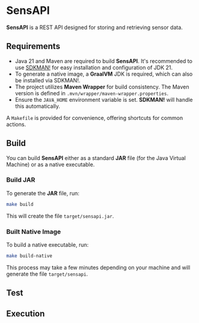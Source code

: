# SensAPI

**SensAPI** is a REST API designed for storing and retrieving sensor data.

## Requirements

* Java 21 and Maven are required to build **SensAPI**. It's recommended to use [SDKMAN!](https://sdkman.io/) for easy installation and configuration of JDK 21.
* To generate a native image, a **GraalVM** JDK is required, which can also be installed via SDKMAN!.
* The project utilizes **Maven Wrapper** for build consistency. The Maven version is defined in `.mvn/wrapper/maven-wrapper.properties`.
* Ensure the `JAVA_HOME` environment variable is set. **SDKMAN!** will handle this automatically.

A `Makefile` is provided for convenience, offering shortcuts for common actions.

## Build

You can build **SensAPI** either as a standard **JAR** file (for the Java Virtual Machine) or as a native executable.

### Build JAR

To generate the **JAR** file, run:

```bash
make build 
```

This will create the file `target/sensapi.jar`.

### Built Native Image

To build a native executable, run:

```bash
make build-native
```

This process may take a few minutes depending on your machine and will generate the file `target/sensapi`.

## Test

## Execution